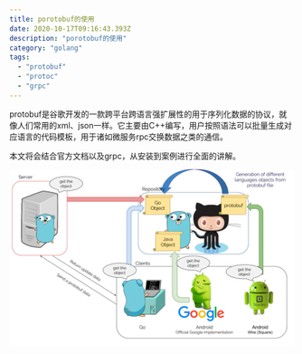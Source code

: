 ```yaml
---
title: porotobuf的使用
date: 2020-10-17T09:16:43.393Z
description: "porotobuf的使用"
category: "golang"
tags:
  - "protobuf"
  - "protoc"
  - "grpc"
---
```

protobuf是谷歌开发的一款跨平台跨语言强扩展性的用于序列化数据的协议，就像人们常用的xml、json一样。它主要由C++编写，用户按照语法可以批量生成对应语言的代码模板，用于诸如微服务rpc交换数据之类的通信。

本文将会结合官方文档以及grpc，从安装到案例进行全面的讲解。

![](./protobuf.png)